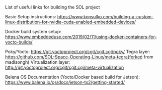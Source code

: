 List of useful links for building the SOL project

Basic Setup instructions: https://www.konsulko.com/building-a-custom-linux-distribution-for-nvidia-cuda-enabled-embedded-devices/

Docker build system setup: https://www.embeddeduse.com/2019/02/11/using-docker-containers-for-yocto-builds/

Poky/Yocto: https://git.yoctoproject.org/cgit/cgit.cgi/poky/
Tegra layer: https://github.com/SOL-Space-Operating-Linux/meta-tegra(forked from madisongh)
Virtualization layer: http://git.yoctoproject.org/cgit/cgit.cgi/meta-virtualization

Belena OS Documentation (Yocto/Docker based build for Jetson): https://www.balena.io/os/docs/jetson-tx2/getting-started/
